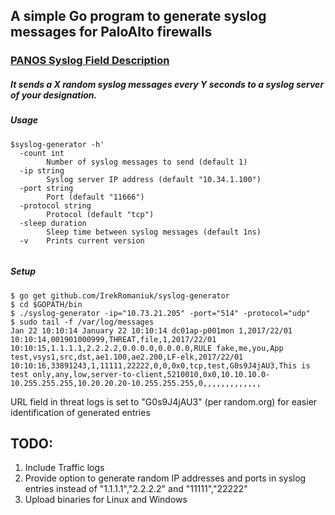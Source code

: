 ## A simple Go program to generate syslog messages for PaloAlto firewalls 
### [PANOS Syslog Field Description](https://www.paloaltonetworks.com/documentation/61/pan-os/pan-os/reports-and-logging/syslog-field-descriptions)
##### It sends a X random syslog messages every Y seconds to a syslog server of your designation.
##### Usage 
```
$syslog-generator -h'
  -count int
        Number of syslog messages to send (default 1)    
  -ip string
        Syslog server IP address (default "10.34.1.100")      
  -port string 
        Port (default "11666")       
  -protocol string  
        Protocol (default "tcp")        
  -sleep duration 
        Sleep time between syslog messages (default 1ns)        
  -v    Prints current version
  
  ```
##### Setup
  ```
  $ go get github.com/IrekRomaniuk/syslog-generator
  $ cd $GOPATH/bin
  $ ./syslog-generator -ip="10.73.21.205" -port="514" -protocol="udp"
  $ sudo tail -f /var/log/messages
  Jan 22 10:10:14 January 22 10:10:14 dc01ap-p001mon 1,2017/22/01 10:10:14,001901000999,THREAT,file,1,2017/22/01 10:10:15,1.1.1.1,2.2.2.2,0.0.0.0,0.0.0.0,RULE fake,me,you,App test,vsys1,src,dst,ae1.100,ae2.200,LF-elk,2017/22/01 10:10:16,33891243,1,11111,22222,0,0,0x0,tcp,test,G0s9J4jAU3,This is test only,any,low,server-to-client,5210010,0x0,10.10.10.0-10.255.255.255,10.20.20.20-10.255.255.255,0,,,,,,,,,,,,,
```

URL field in threat logs is set to "G0s9J4jAU3" (per random.org) for easier identification of generated entries

## TODO:
1. Include Traffic logs
2. Provide option to generate random IP addresses and ports in syslog entries instead of "1.1.1.1","2.2.2.2" and "11111","22222"
3. Upload binaries for Linux and Windows
